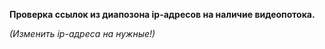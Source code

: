 **Проверка ссылок из диапозона ip-адресов на наличие видеопотока.**

*(Изменить ip-адреса на нужные!)*
